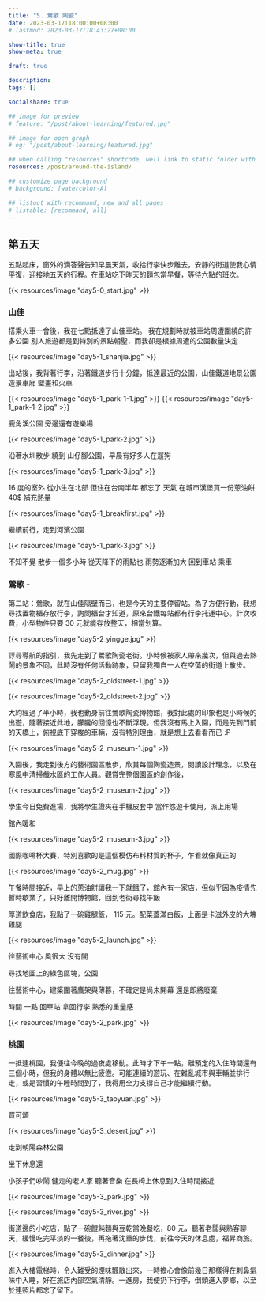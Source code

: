 ```yaml
---
title: "5. 鶯歌 陶瓷"
date: 2023-03-17T18:00:00+08:00
# lastmod: 2023-03-17T18:43:27+08:00

show-title: true
show-meta: true

draft: true

description:
tags: []

socialshare: true

## image for preview
# feature: "/post/about-learning/featured.jpg"

## image for open graph
# og: "/post/about-learning/featured.jpg"

## when calling "resources" shortcode, well link to static folder with this path 
resources: /post/around-the-island/

## customize page background
# background: [watercolor-A] 

## listout with recommand, new and all pages
# listable: [recommand, all]
---
```


<!--more-->

<!-- &nbsp; -->

<!-- [text]({ ref "relpath" })。 -->


## 第五天

五點起床，窗外的滴答聲告知早晨天氣，收拾行李快步離去，安靜的街道使我心情平復，迎接地五天的行程。在車站吃下昨天的麵包當早餐，等待六點的班次。

{{< resources/image "day5-0_start.jpg"  >}}

### 山佳

搭乘火車一會後，我在七點抵達了山佳車站。
我在規劃時就被車站周遭圍繞的許多公園
別人旅遊都是到特別的景點朝聖，而我卻是根據周遭的公園數量決定

{{< resources/image "day5-1_shanjia.jpg"  >}}

出站後，我背著行李，沿著鐵道步行十分鐘，抵達最近的公園，山佳鐵道地景公園
造景車廂
壁畫和火車

{{< resources/image "day5-1_park-1-1.jpg"  >}}
{{< resources/image "day5-1_park-1-2.jpg"  >}}

鹿角溪公園 旁邊還有遊樂場

{{< resources/image "day5-1_park-2.jpg"  >}}

沿著水圳散步 繞到
山仔腳公園，早晨有好多人在遛狗

{{< resources/image "day5-1_park-3.jpg"  >}}

16 度的室外
從小生在北部
但住在台南半年 都忘了 天氣
在城市漢堡買一份蔥油餅 40$ 補充熱量

{{< resources/image "day5-1_breakfirst.jpg"  >}}

繼續前行，走到河濱公園

{{< resources/image "day5-1_park-3.jpg"  >}}

不知不覺 散步一個多小時
從天降下的雨點也
雨勢逐漸加大
回到車站 乘車

### 鶯歌 -

第二站：鶯歌，就在山佳隔壁而已，也是今天的主要停留站。為了方便行動，我想尋找置物櫃存放行李，詢問櫃台才知道，原來台鐵每站都有行李托運中心。計次收費，小型物件只要 30 元就能存放整天，相當划算。

{{< resources/image "day5-2_yingge.jpg"  >}}

諄尋導航的指引，我先走到了鶯歌陶瓷老街。小時候被家人帶來幾次，但與過去熱鬧的景象不同，此時沒有任何活動跡象，只留我獨自一人在空蕩的街道上散步。

{{< resources/image "day5-2_oldstreet-1.jpg"  >}}

{{< resources/image "day5-2_oldstreet-2.jpg"  >}}

大約經過了半小時，我也動身前往鶯歌陶瓷博物館，我對此處的印象也是小時候的出遊，隨著接近此地，朦朧的回憶也不斷浮現。但我沒有馬上入園，而是先到門前的天橋上，俯視底下穿梭的車輛，沒有特別理由，就是想上去看看而已 :P

{{< resources/image "day5-2_museum-1.jpg"  >}}

入園後，我走到後方的藝術園區散步，欣賞每個陶瓷造景，閱讀設計理念，以及在寒風中清掃戲水區的工作人員。觀賞完整個園區的創作後，

<!-- 而是先在外圍的 藝術區散步  最後坐在陶瓷椅子上 休息 -->

{{< resources/image "day5-2_museum-2.jpg"  >}}

學生今日免費進場，我將學生證夾在手機皮套中 當作悠遊卡使用，派上用場

館內暖和

{{< resources/image "day5-2_museum-3.jpg"  >}}

國際咖啡杯大賽，特別喜歡的是這個模仿布料材質的杯子，乍看就像真正的

{{< resources/image "day5-2_mug.jpg"  >}}

午餐時間接近，早上的蔥油餅讓我一下就餓了，館內有一家店，但似乎因為疫情先暫時歇業了，只好離開博物館，回到老街尋找午飯

厚道飲食店，我點了一碗雞腿飯， 115 元。配菜蓋滿白飯，上面是卡滋外皮的大塊雞腿

{{< resources/image "day5-2_launch.jpg"  >}}

往藝術中心 風很大 沒有開 

尋找地圖上的綠色區塊，公園

往藝術中心，建築圍著鷹架與薄暮，不確定是尚未開幕 還是即將廢棄

時間 一點 回車站 拿回行李 熟悉的重量感

{{< resources/image "day5-2_park.jpg"  >}}

### 桃園

一抵達桃園，我便往今晚的過夜處移動。此時才下午一點，離預定的入住時間還有三個小時，但我的身體以無比疲憊。可能連續的遊玩、在雜亂城市與車輛並排行走，或是習慣的午睡時間到了，我得用全力支撐自己才能繼續行動。

{{< resources/image "day5-3_taoyuan.jpg"  >}}

買可頌

{{< resources/image "day5-3_desert.jpg"  >}}

走到朝陽森林公園

坐下休息還

小孩子們吵鬧
健走的老人家
聽著音樂 在長椅上休息到入住時間接近  

{{< resources/image "day5-3_park.jpg"  >}}

{{< resources/image "day5-3_river.jpg"  >}}

街道邊的小吃店，點了一碗餛飩麵與豆乾當晚餐吃，80 元，聽著老闆與熟客聊天，緩慢吃完平淡的一餐後，再拖著沈重的步伐，前往今天的休息處，福昇商旅。

{{< resources/image "day5-3_dinner.jpg"  >}}

進入大樓電梯時，令人難受的煙味飄散出來，一時擔心會像前幾日那樣得在刺鼻氣味中入睡，好在旅店內部空氣清靜。一進房，我便扔下行李，倒頭進入夢鄉，以至於連照片都忘了留下。

<!-- 一個半小時，起來稍微梳洗，全身黏答答的，再學一下日文，八點上床休息，睡到隔天 -->
<!-- 
忘了拍房間

沉沉睡去 高估自己的體力 -->